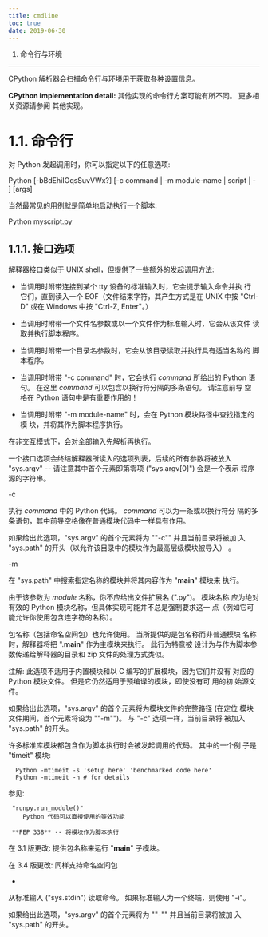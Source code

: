 ```yaml
---
title: cmdline
toc: true
date: 2019-06-30
---
```

1. 命令行与环境
***************

CPython 解析器会扫描命令行与环境用于获取各种设置信息。

**CPython implementation detail:** 其他实现的命令行方案可能有所不同。
更多相关资源请参阅 其他实现。


1.1. 命令行
===========

对 Python 发起调用时，你可以指定以下的任意选项:

   Python [-bBdEhiIOqsSuvVWx?] [-c command | -m module-name | script | - ] [args]

当然最常见的用例就是简单地启动执行一个脚本:

   Python myscript.py


1.1.1. 接口选项
---------------

解释器接口类似于 UNIX shell，但提供了一些额外的发起调用方法:

* 当调用时附带连接到某个 tty 设备的标准输入时，它会提示输入命令并执
  行 它们，直到读入一个 EOF（文件结束字符，其产生方式是在 UNIX 中按
  "Ctrl-D" 或在 Windows 中按 "Ctrl-Z, Enter"。）

* 当调用时附带一个文件名参数或以一个文件作为标准输入时，它会从该文件
  读 取并执行脚本程序。

* 当调用时附带一个目录名参数时，它会从该目录读取并执行具有适当名称的
  脚 本程序。

* 当调用时附带 "-c command" 时，它会执行 *command* 所给出的 Python
  语 句。 在这里 *command* 可以包含以换行符分隔的多条语句。 请注意前导
  空 格在 Python 语句中是有重要作用的！

* 当调用时附带 "-m module-name" 时，会在 Python 模块路径中查找指定的
  模 块，并将其作为脚本程序执行。

在非交互模式下，会对全部输入先解析再执行。

一个接口选项会终结解释器所读入的选项列表，后续的所有参数将被放入
"sys.argv" -- 请注意其中首个元素即第零项 ("sys.argv[0]") 会是一个表示
程序源的字符串。

-c <command>

   执行 *command* 中的 Python 代码。 *command* 可以为一条或以换行符分
   隔的多条语句，其中前导空格像在普通模块代码中一样具有作用。

   如果给出此选项，"sys.argv" 的首个元素将为 ""-c"" 并且当前目录将被加
   入 "sys.path" 的开头（以允许该目录中的模块作为最高层级模块被导入）
   。

-m <module-name>

   在 "sys.path" 中搜索指定名称的模块并将其内容作为 "__main__" 模块来
   执行。

   由于该参数为 *module* 名称，你不应给出文件扩展名 (".py")。 模块名称
   应为绝对有效的 Python 模块名称，但具体实现可能并不总是强制要求这一
   点（例如它可能允许你使用包含连字符的名称）。

   包名称（包括命名空间包）也允许使用。 当所提供的是包名称而非普通模块
   名称时，解释器将把 "<pkg>.__main__" 作为主模块来执行。 此行为特意被
   设计为与作为脚本参数传递给解释器的目录和 zip 文件的处理方式类似。

   注解: 此选项不适用于内置模块和以 C 编写的扩展模块，因为它们并没有
     对应的 Python 模块文件。 但是它仍然适用于预编译的模块，即使没有可
     用的初 始源文件。

   如果给出此选项，"sys.argv" 的首个元素将为模块文件的完整路径 (在定位
   模块文件期间，首个元素将设为 ""-m"")。 与 "-c" 选项一样，当前目录将
   被加入 "sys.path" 的开头。

   许多标准库模块都包含作为脚本执行时会被发起调用的代码。 其中的一个例
   子是 "timeit" 模块:

      Python -mtimeit -s 'setup here' 'benchmarked code here'
      Python -mtimeit -h # for details

   参见:

     "runpy.run_module()"
        Python 代码可以直接使用的等效功能

     **PEP 338** -- 将模块作为脚本执行

   在 3.1 版更改: 提供包名称来运行 "__main__" 子模块。

   在 3.4 版更改: 同样支持命名空间包

-

   从标准输入 ("sys.stdin") 读取命令。 如果标准输入为一个终端，则使用
   "-i"。

   如果给出此选项，"sys.argv" 的首个元素将为 ""-"" 并且当前目录将被加
   入 "sys.path" 的开头。

<script>

   执行 *script* 中的 Python 代码，该参数应为一个（绝对或相对）文件系
   统路径，指向某个 Python 文件、包含 "__main__.py" 文件的目录，或包含
   "__main__.py" 文件的 zip 文件。

   如果给出此选项，"sys.argv" 的首个元素将为在命令行中指定的脚本名称。

   如果脚本名称直接指向一个 Python 文件，则包含该文件的目录将被加入
   "sys.path" 的开头，并且该文件会被作为 "__main__" 模块来执行。

   如果脚本名称指向一个目录或 zip 文件，则脚本名称将被加入 "sys.path"
   的开头，并且该位置中的 "__main__.py" 文件会被作为 "__main__" 模块来
   执行。

   参见:

     "runpy.run_path()"
        Python 代码可以直接使用的等效功能

如果没有给出接口选项，则使用 "-i"，"sys.argv[0]" 将为空字符串 ("""")，
并且当前目录会被加入 "sys.path" 的开头。 此外，tab 补全和历史编辑会自
动启用，如果你的系统平台支持此功能的话 (参见 Readline configuration)。

参见: 调用解释器

在 3.4 版更改: 自动启用 tab 补全和历史编辑。


1.1.2. 通用选项
---------------

-?
-h
--help

   打印全部命令行选项的简短描述。

-V
--version

   打印 Python 版本号并退出。 示例输出信息如下:

      Python 3.6.0b2+

   如果重复给出，则打印有关构建的更多信息，例如:

      Python 3.6.0b2+ (3.6:84a3c5003510+, Oct 26 2016, 02:33:55)
      [GCC 6.2.0 20161005]

   3.6 新版功能: "-VV" 选项。


1.1.3. 其他选项
---------------

-b

   在将 "bytes" 或 "bytearray" 与 "str" 或是将 "bytes" 与 "int" 比较时
   发出警告。 如果重复给出该选项 ("-bb") 则会引发错误。

   在 3.5 版更改: 影响 "bytes" 与 "int" 的比较。

-B

   如果给出此选项，Python 将不会试图在导入源模块时写入 ".pyc" 文件。
   另请参阅 "PythonDONTWRITEBYTECODE"。

-d

   Turn on parser debugging output (for wizards only, depending on
   compilation options).  See also "PythonDEBUG".

-E

   忽略所有 "Python*" 环境变量，例如可能已设置的 "PythonPATH" 和
   "PythonHOME"。

-i

   当有脚本被作为首个参数传入或使用了 "-c" 选项时，在执行脚本或命令之
   后进入交互模式，即使是在 "sys.stdin" 并不是一个终端的时候。
   "PythonSTARTUP" 文件不会被读取。

   这一选项的用处是在脚本引发异常时检查全局变量或者栈跟踪。 另请参阅
   "PythonINSPECT"。

-I

   在隔离模式下运行 Python。 这将同时应用 -E 和 -s。 在隔离模式下
   "sys.path" 既不包含脚本所在目录也不包含用户的 site-packages 目录。
   所有 "Python*" 环境变量也会被忽略。 还可以施加更进一步的限制以防止
   用户注入恶意代码。

   3.4 新版功能.

-O

   移除 assert 语句以及任何以 "__debug__" 的值作为条件的代码。 通过在
   ".pyc" 扩展名之前添加 ".opt-1" 来扩充已编译文件 (*bytecode*) 的文件
   名  (参见 **PEP 488**)。 另请参阅 "PythonOPTIMIZE"。

   在 3.5 版更改: 依据 **PEP 488** 修改 ".pyc" 文件名。

-OO

   在启用 "-O" 的同时丢弃文档字符串。 通过在 ".pyc" 扩展名之前添加
   ".opt-2" 来扩展已编译文件 (*bytecode*) 的文件名 (参见 **PEP 488**)
   。

   在 3.5 版更改: 依据 **PEP 488** 修改 ".pyc" 文件名。

-q

   即使在交互模式下也不显示版权和版本信息。

   3.2 新版功能.

-R

   Kept for compatibility.  On Python 3.3 and greater, hash
   randomization is turned on by default.

   在先前的 Python 版本中，此选项会开启哈希随机化，这样 str, bytes 和
   datetime 的 "__hash__()" 值将会使用一个不可预测的随机值来“加盐”。
   虽然它们在单个 Python 进程中会保持不变，但在重复发起的 Python 调用
   之间则是不可预测的。

   哈希随机化旨在针对由精心选择的输入引起的拒绝服务攻击提供防护，这种
   输入利用了构造 dict 在最坏情况下的性能即 O(n^2) 复杂度。 详情请参阅
   http://www.ocert.org/advisories/ocert-2011-003.html。

   "PythonHASHSEED" 允许你为哈希种子密码设置一个固定值。

   3.2.3 新版功能.

-s

   不要将 "用户 site-packages 目录" 添加到 "sys.path"。

   参见: **PEP 370** -- 分用户的 site-packages 目录

-S

   禁用 "site" 的导入及其所附带的基于站点对 "sys.path" 的操作。 如果
   "site" 会在稍后被显式地导入也会禁用这些操作 (如果你希望触发它们则应
   调用 "site.main()")。

-u

   Force the binary layer of the stdout and stderr streams (which is
   available as their "buffer" attribute) to be unbuffered. The text
   I/O layer will still be line-buffered if writing to the console, or
   block-buffered if redirected to a non-interactive file.

   另请参阅 "PythonUNBUFFERED"。

-v

   每当一个模块被初始化时打印一条信息，显示其加载位置（文件名或内置模
   块）。 当重复给出时 ("-vv")，为搜索模块时所检查的每个文件都打印一条
   消息。 此外还提供退出时有关模块清理的信息 A。 另请参阅
   "PythonVERBOSE"。

-W arg

   警告控制。 Python 的警告机制在默认情况下会向 "sys.stderr" 打印警告
   消息。 典型的警告消息具有如下形式：

      file:line: category: message

   默认情况下，每个警告都对于其发生所在的每个源行都会打印一次。 此选项
   可控制警告打印的频繁程度。

   可以给出多个 "-W" 选项；当某个警告能与多个选项匹配时，将执行最后一
   个匹配选项的操作。 无效的 "-W" 选项将被忽略（但是，在发出第一个警告
   时会打印有关无效选项的警告消息）。

   Warnings can also be controlled from within a Python program using
   the "warnings" module.

   The simplest form of argument is one of the following action
   strings (or a unique abbreviation):

   "ignore"
      Ignore all warnings.

   "default"
      Explicitly request the default behavior (printing each warning
      once per source line).

   "all"
      Print a warning each time it occurs (this may generate many
      messages if a warning is triggered repeatedly for the same
      source line, such as inside a loop).

   "module"
      Print each warning only the first time it occurs in each module.

   "once"
      Print each warning only the first time it occurs in the program.

   "error"
      Raise an exception instead of printing a warning message.

   The full form of argument is:

      action:message:category:module:line

   Here, *action* is as explained above but only applies to messages
   that match the remaining fields.  Empty fields match all values;
   trailing empty fields may be omitted.  The *message* field matches
   the start of the warning message printed; this match is case-
   insensitive.  The *category* field matches the warning category.
   This must be a class name; the match tests whether the actual
   warning category of the message is a subclass of the specified
   warning category.  The full class name must be given.  The *module*
   field matches the (fully-qualified) module name; this match is
   case-sensitive.  The *line* field matches the line number, where
   zero matches all line numbers and is thus equivalent to an omitted
   line number.

   参见: "warnings" -- the warnings module

     **PEP 230** -- Warning framework

     "PythonWARNINGS"

-x

   跳过源中第一行，以允许使用非 Unix 形式的 "#!cmd"。 这适用于 DOS 专
   属的破解操作。

-X

   保留用于各种具体实现专属的选项。 CPython 目前定义了下列可用的值：

   * "-X faulthandler" 启用 "faulthandler"；

   * "-X showrefcount" 当程序结束或在交互解释器中的每条语句之后输出
     总 引用计数和已使用内存块计数。 此选项仅在调试版本中有效。

   * "-X tracemalloc" 使用 "tracemalloc" 模块启动对 Python 内存分配
     的 跟踪。 默认情况下，只有最近的帧会保存在跟踪的回溯信息中。 使用
     "-X tracemalloc=NFRAME" 以启动限定回溯 *NFRAME* 帧的跟踪。 请参阅
     "tracemalloc.start()" 了解详情。

   * "-X showalloccount" 当程序结束时输出每种类型的已分配对象的总数
     。 此选项仅当 Python 在定义了 "COUNT_ALLOCS" 后构建时才会生效。

   它还允许传入任意值并通过 "sys._xoptions" 字典来提取这些值。

   在 3.2 版更改: 增加了 "-X" 选项。

   3.3 新版功能: "-X faulthandler" 选项。

   3.4 新版功能: "-X showrefcount" 与 "-X tracemalloc" 选项。

   3.6 新版功能: "-X showalloccount" 选项。


1.1.4. 不应当使用的选项
-----------------------

-J

   保留给 Jython 使用。


1.2. 环境变量
=============

这些环境变量会影响 Python 的行为，它们是在命令行开关之前被处理的，但
-E 或 -I 除外。 根据约定，当存在冲突时命令行开关会覆盖环境变量的设置。

PythonHOME

   更改标准 Python 库的位置。 默认情况下库是在
   "*prefix*/lib/Python*version*" 和
   "*exec_prefix*/lib/Python*version*" 中搜索，其中 "*prefix*" 和
   "*exec_prefix*" 是由安装位置确定的目录，默认都位于 "/usr/local"。

   当 "PythonHOME" 被设为单个目录时，它的值会同时替代 "*prefix*" 和
   "*exec_prefix*"。 要为两者指定不同的值，请将 "PythonHOME" 设为
   "*prefix*:*exec_prefix*"。

PythonPATH

   增加模块文件默认搜索路径。 所用格式与终端的 "PATH" 相同：一个或多个
   由 "os.pathsep" 分隔的目录路径名称（例如 Unix 上用冒号而在 Windows
   上用分号）。 默认忽略不存在的目录。

   除了普通目录之外，单个 "PythonPATH" 条目可以引用包含纯 Python 模块的
   zip文件（源代码或编译形式）。无法从 zip 文件导入扩展模块。

   默认索引路径依赖于安装路径，但通常都是以
   "*prefix*/lib/Python*version*" 开始 (参见上文中的 "PythonHOME")。
   它 *总是* 会被添加到 "PythonPATH"。

   有一个附加目录将被插入到索引路径的 "PythonPATH" 之前，正如上文中 接
   口选项 所描述的。 搜索路径可以在 Python 程序内作为变量 "sys.path"
   来进行操作。

PythonSTARTUP

   这如果是一个可读文件的名称，该文件中的 Python 命令会在交互模式的首
   个提示符显示之前被执行。 该文件会在与交互式命令执行所在的同一命名空
   间中被执行，因此其中所定义或导入的对象可以在交互式会话中无限制地使
   用。 你还可以在这个文件中修改提示符 "sys.ps1" 和 "sys.ps2" 以及钩子
   "sys.__interactivehook__"。

PythonOPTIMIZE

   这如果被设为一个非空字符串，它就相当于指定 "-O" 选项。 如果设为一个
   整数，则它就相当于多次指定 "-O"。

PythonDEBUG

   此变量如果被设为一个非空字符串，它就相当于指定 "-d" 选项。 如果设为
   一个整数，则它就相当于多次指定 "-d"。

PythonINSPECT

   此变量如果被设为一个非空字符串，它就相当于指定 "-i" 选项。

   此变量也可由 Python 代码使用 "os.environ" 来修改以在程序终结时强制
   检查模式。

PythonUNBUFFERED

   此变量如果被设为一个非空字符串，它就相当于指定 "-u" 选项。

PythonVERBOSE

   此变量如果被设为一个非空字符串，它就相当于指定 "-v" 选项。 如果设为
   一个整数，则它就相当于多次指定 "-v"。

PythonCASEOK

   如果设置此变量，Python 将忽略 "import" 语句中的大小写。 这仅在
   Windows 和 OS X 上有效。

PythonDONTWRITEBYTECODE

   此变量如果被设为一个非空字符串，Python 将不会尝试在导入源模块时写入
   ".pyc" 文件。 这相当于指定 "-B" 选项。

PythonHASHSEED

   如果此变量未设置或设为 "random"，将使用一个随机值作为 str, bytes 和
   datetime 对象哈希运算的种子。

   如果 "PythonHASHSEED" 被设为一个整数值，它将被作为固定的种子数用来
   生成哈希随机化所涵盖的类型的 hash() 结果。

   它的目的是允许可复现的哈希运算，例如用于解释器本身的自我检测，或允
   许一组 Python 进程共享哈希值。

   该整数必须为一个 [0,4294967295] 范围内的十进制数。 指定数值 0 将禁
   用哈希随机化。

   3.2.3 新版功能.

PythonIOENCODING

   如果此变量在运行解释器之前被设置，它会覆盖通过
   "encodingname:errorhandler" 语法设置的 stdin/stdout/stderr 所用编码
   。 "encodingname" 和 ":errorhandler" 部分都是可选项，与在
   "str.encode()" 中的含义相同。

   对于 stderr，":errorhandler" 部分会被忽略；处理程序将总是为
   "'backslashreplace'"。

   在 3.4 版更改: “encodingname” 部分现在是可选的。

   在 3.6 版更改: 在 Windows 上，对于交互式控制台缓冲区会忽略此变量所
   指定的编码，除非还指定了 "PythonLEGACYWINDOWSSTDIO"。 通过标准流重
   定向的文件和管道则不受其影响。

PythonNOUSERSITE

   如果设置了此变量，Python 将不会把 "用户 site-packages 目录" 添加到
   "sys.path"。

   参见: **PEP 370** -- 分用户的 site-packages 目录

PythonUSERBASE

   定义 "用户基准目录"，它会在执行 "Python setup.py install --user" 时
   被用来计算 "用户 site-packages 目录" 的路径以及 Distutils 安装路径
   。

   参见: **PEP 370** -- 分用户的 site-packages 目录

PythonEXECUTABLE

   如果设置了此环境变量，则 "sys.argv[0]" 将被设为此变量的值而不是通过
   C 运行时所获得的值。 仅在 Mac OS X 上起作用。

PythonWARNINGS

   This is equivalent to the "-W" option. If set to a comma separated
   string, it is equivalent to specifying "-W" multiple times.

PythonFAULTHANDLER

   如果此环境变量被设为一个非空字符串，"faulthandler.enable()" 会在启
   动时被调用：为 "SIGSEGV", "SIGFPE", "SIGABRT", "SIGBUS" 和 "SIGILL"
   等信号安装一个处理句柄以转储 Python 回溯信息。 此变量等价于 "-X"
   "faulthandler" 选项。

   3.3 新版功能.

PythonTRACEMALLOC

   如果此环境变量被设为一个非空字符串，则会使用 "tracemalloc" 模块启动
   对 Python 内存分配的跟踪。 该变量的值是保存于跟踪的回溯信息中的最大
   帧数。 例如，"PythonTRACEMALLOC=1" 只保存最近的帧。 请参阅
   "tracemalloc.start()" 了解详情。

   3.4 新版功能.

PythonASYNCIODEBUG

   如果此变量被设为一个非空字符串，则会启用 "asyncio" 模块的 调试模式
   。

   3.4 新版功能.

PythonMALLOC

   设置 Python 内存分配器和/或安装调试钩子。

   设置 Python 所使用的内存分配器族群：

   * "malloc": 对所有域 ("PYMEM_DOMAIN_RAW", "PYMEM_DOMAIN_MEM",
     "PYMEM_DOMAIN_OBJ") 使用 C 库的 "malloc()" 函数。

   * "pymalloc": 对 "PYMEM_DOMAIN_MEM" 和 "PYMEM_DOMAIN_OBJ" 域使用
     pymalloc 分配器 而对 "PYMEM_DOMAIN_RAW" 域使用 "malloc()" 函数。

   安装调试钩子：

   * "debug": install debug hooks on top of the default memory
     allocator

   * "malloc_debug": 与 "malloc" 相同但也安装调试钩子

   * "pymalloc_debug": 与 "pymalloc" 相同但也安装调试钩子

   When Python is compiled in release mode, the default is "pymalloc".
   When compiled in debug mode, the default is "pymalloc_debug" and
   the debug hooks are used automatically.

   If Python is configured without "pymalloc" support, "pymalloc" and
   "pymalloc_debug" are not available, the default is "malloc" in
   release mode and "malloc_debug" in debug mode.

   See the "PyMem_SetupDebugHooks()" function for debug hooks on
   Python memory allocators.

   3.6 新版功能.

PythonMALLOCSTATS

   如果设为一个非空字符串，Python 将在每次创建新的 pymalloc 对象区域以
   及在关闭时打印 pymalloc 内存分配器 的统计信息。

   如果 "PythonMALLOC" 环境变量被用来强制开启 C 库的 "malloc()" 分配器
   ，或者如果 Python 的配置不支持 "pymalloc"，则此变量将被忽略。

   在 3.6 版更改: 此变量现在也可以被用于在发布模式下编译的 Python。 如
   果它被设置为一个空字符串则将没有任何效果。

PythonLEGACYWINDOWSFSENCODING

   如果设为一个非空字符串，则默认的文件系统编码和错误模式将分别恢复为
   它们在 3.6 版之前的值 'mbcs' 和 'replace'。 否则会使用新的默认值
   'utf-8' 和 'surrogatepass'。

   这也可以在运行时通过 "sys._enablelegacywindowsfsencoding()" 来启用
   。

   Availability: Windows

   3.6 新版功能: 有关更多详细信息，请参阅 **PEP 529**。

PythonLEGACYWINDOWSSTDIO

   如果设为一个非空字符串，则不使用新的控制台读取器和写入器。 这意味着
   Unicode 字符将根据活动控制台的代码页进行编码，而不是使用 utf-8。

   如果标准流被重定向（到文件或管道）而不是指向控制台缓冲区则该变量会
   被忽略。

   Availability: Windows

   3.6 新版功能.


1.2.1. 调试模式变量
-------------------

设置这些变量只会在 Python 的调试版本中产生影响，也就是说，如果 Python 配置
了 "--with-pydebug" 构建选项。

PythonTHREADDEBUG

   如果设置，Python将打印线程调试信息。

PythonDUMPREFS

   如果设置，Python在关闭解释器，及转储对象和引用计数后仍将保持活动。
